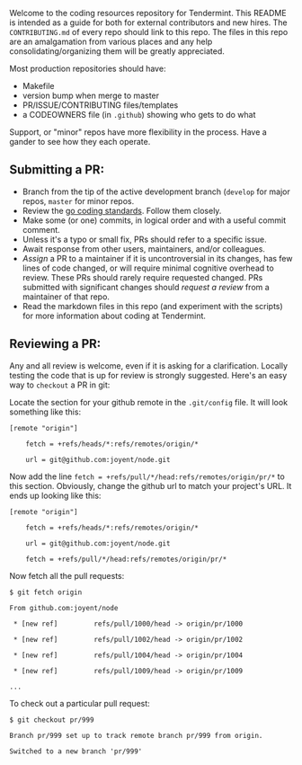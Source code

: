 Welcome to the coding resources repository for Tendermint. This README is intended as a guide for both for external contributors and new hires. The `CONTRIBUTING.md` of every repo should link to this repo. The files in this repo are an amalgamation from various places and any help consolidating/organizing them will be greatly appreciated.

Most production repositories should have:

- Makefile
- version bump when merge to master
- PR/ISSUE/CONTRIBUTING files/templates
- a CODEOWNERS file (in `.github`) showing who gets to do what

Support, or "minor" repos have more flexibility in the process. Have a gander to see how they each operate.

## Submitting a PR:

- Branch from the tip of the active development branch (`develop` for major repos, `master` for minor repos.
- Review the [go coding standards](go/coding_standards.md). Follow them closely.
- Make some (or one) commits, in logical order and with a useful commit comment.
- Unless it's a typo or small fix, PRs should refer to a specific issue.
- Await response from other users, maintainers, and/or colleagues.
- _Assign_ a PR to a maintainer if it is uncontroversial in its changes, has few lines of code changed, or will require minimal cognitive overhead to review. These PRs should rarely require requested changed. PRs submitted with significant changes should _request a review_ from a maintainer of that repo.
- Read the markdown files in this repo (and experiment with the scripts) for more information about coding at Tendermint.

## Reviewing a PR:

Any and all review is welcome, even if it is asking for a clarification. Locally testing the code that is up for review is strongly suggested. Here's an easy way to `checkout` a PR in git:

Locate the section for your github remote in the `.git/config` file. It will look something like this:

```
[remote "origin"]

	fetch = +refs/heads/*:refs/remotes/origin/*

	url = git@github.com:joyent/node.git
```

Now add the line `fetch = +refs/pull/*/head:refs/remotes/origin/pr/*` to this section. Obviously, change the github url to match your project's URL. It ends up looking like this:

```
[remote "origin"]

	fetch = +refs/heads/*:refs/remotes/origin/*

	url = git@github.com:joyent/node.git

	fetch = +refs/pull/*/head:refs/remotes/origin/pr/*
```

Now fetch all the pull requests:

```
$ git fetch origin

From github.com:joyent/node

 * [new ref]         refs/pull/1000/head -> origin/pr/1000

 * [new ref]         refs/pull/1002/head -> origin/pr/1002

 * [new ref]         refs/pull/1004/head -> origin/pr/1004

 * [new ref]         refs/pull/1009/head -> origin/pr/1009

...
```

To check out a particular pull request:

```
$ git checkout pr/999

Branch pr/999 set up to track remote branch pr/999 from origin.

Switched to a new branch 'pr/999'

```
